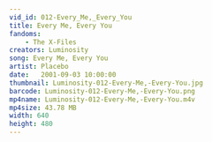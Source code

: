 ```yaml
---
vid_id: 012-Every_Me,_Every_You
title: Every Me, Every You
fandoms:
    - The X-Files
creators: Luminosity
song: Every Me, Every You
artist: Placebo
date:   2001-09-03 10:00:00
thumbnail: Luminosity-012-Every-Me,-Every-You.jpg
barcode: Luminosity-012-Every-Me,-Every-You.png
mp4name: Luminosity-012-Every-Me,-Every-You.m4v
mp4size: 43.78 MB
width: 640
height: 480
---
```



  